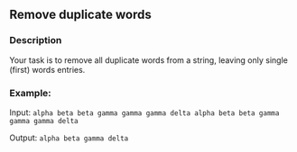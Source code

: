 ## Remove duplicate words

### Description

Your task is to remove all duplicate words from a string, leaving only single (first) words entries.

### Example:

Input: `alpha beta beta gamma gamma gamma delta alpha beta beta gamma gamma gamma delta`

Output: `alpha beta gamma delta`